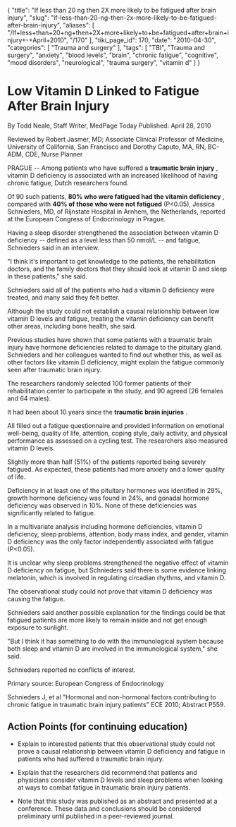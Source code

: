 {
    "title": "If less than 20 ng then 2X more likely to be fatigued after brain injury",
    "slug": "if-less-than-20-ng-then-2x-more-likely-to-be-fatigued-after-brain-injury",
    "aliases": [
        "/If+less+than+20+ng+then+2X+more+likely+to+be+fatigued+after+brain+injury+-+April+2010",
        "/170"
    ],
    "tiki_page_id": 170,
    "date": "2010-04-30",
    "categories": [
        "Trauma and surgery"
    ],
    "tags": [
        "TBI",
        "Trauma and surgery",
        "anxiety",
        "blood levels",
        "brain",
        "chronic fatigue",
        "cognitive",
        "mood disorders",
        "neurological",
        "trauma surgery",
        "vitamin d"
    ]
}


# Low Vitamin D Linked to Fatigue After Brain Injury

By Todd Neale, Staff Writer, MedPage Today  Published: April 28, 2010

Reviewed by Robert Jasmer, MD; Associate Clinical Professor of Medicine, University of California, San Francisco and Dorothy Caputo, MA, RN, BC-ADM, CDE, Nurse Planner 	

PRAGUE -- Among patients who have suffered a  **traumatic brain injury** , vitamin D deficiency is associated with an increased likelihood of having chronic fatigue, Dutch researchers found.

Of 90 such patients,  **80% who were fatigued had the vitamin deficiency** , compared with  **40% of those who were not fatigued**  (P<0.05), Jessica Schnieders, MD, of Rijnstate Hospital in Arnhem, the Netherlands, reported at the European Congress of Endocrinology in Prague.

Having a sleep disorder strengthened the association between vitamin D deficiency -- defined as a level less than 50 nmol/L -- and fatigue, Schnieders said in an interview.

"I think it's important to get knowledge to the patients, the rehabilitation doctors, and the family doctors that they should look at vitamin D and sleep in these patients," she said.

Schnieders said all of the patients who had a vitamin D deficiency were treated, and many said they felt better.

Although the study could not establish a causal relationship between low vitamin D levels and fatigue, treating the vitamin deficiency can benefit other areas, including bone health, she said.

Previous studies have shown that some patients with a traumatic brain injury have hormone deficiencies related to damage to the pituitary gland. Schnieders and her colleagues wanted to find out whether this, as well as other factors like vitamin D deficiency, might explain the fatigue commonly seen after traumatic brain injury.

The researchers randomly selected 100 former patients of their rehabilitation center to participate in the study, and 90 agreed (26 females and 64 males). 

It had been about 10 years since the  **traumatic brain injuries** .

All filled out a fatigue questionnaire and provided information on emotional well-being, quality of life, attention, coping style, daily activity, and physical performance as assessed on a cycling test. The researchers also measured vitamin D levels.

Slightly more than half (51%) of the patients reported being severely fatigued. As expected, these patients had more anxiety and a lower quality of life.

Deficiency in at least one of the pituitary hormones was identified in 29%, growth hormone deficiency was found in 24%, and gonadal hormone deficiency was observed in 10%. None of these deficiencies was significantly related to fatigue.

In a multivariate analysis including hormone deficiencies, vitamin D deficiency, sleep problems, attention, body mass index, and gender, vitamin D deficiency was the only factor independently associated with fatigue (P<0.05).

It is unclear why sleep problems strengthened the negative effect of vitamin D deficiency on fatigue, but Schnieders said there is some evidence linking melatonin, which is involved in regulating circadian rhythms, and vitamin D.

The observational study could not prove that vitamin D deficiency was causing the fatigue.

Schnieders said another possible explanation for the findings could be that fatigued patients are more likely to remain inside and not get enough exposure to sunlight.

"But I think it has something to do with the immunological system because both sleep and vitamin D are involved in the immunological system," she said.

Schnieders reported no conflicts of interest. 

Primary source: European Congress of Endocrinology

Schnieders J, et al "Hormonal and non-hormonal factors contributing to chronic fatigue in traumatic brain injury patients" ECE 2010; Abstract P559.

## Action Points  (for continuing education)

* Explain to interested patients that this observational study could not prove a causal relationship between vitamin D deficiency and fatigue in patients who had suffered a traumatic brain injury.

* Explain that the researchers did recommend that patients and physicians consider vitamin D levels and sleep problems when looking at ways to combat fatigue in traumatic brain injury patients.

* Note that this study was published as an abstract and presented at a conference. These data and conclusions should be considered preliminary until published in a peer-reviewed journal.